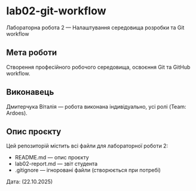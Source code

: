 # lab02-git-workflow
Лабораторна робота 2 — Налаштування середовища розробки та Git workflow

## Мета роботи
Створення професійного робочого середовища, освоєння Git та GitHub workflow.

## Виконавець
Дмитерчука Віталія — робота виконана індивідуально, усі ролі (Team: Ardoes).

## Опис проєкту
Цей репозиторій містить всі файли для лабораторної роботи 2:
- README.md — опис проєкту
- lab02-report.md — звіт студента
- .gitignore — ігноровані файли (створюється при потребі)

Дата: (22.10.2025)